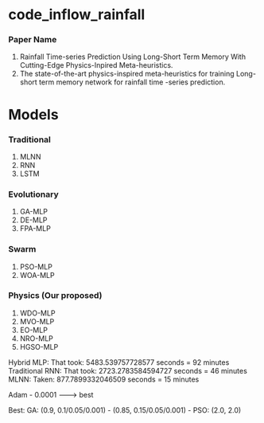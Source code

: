 # code_inflow_rainfall

### Paper Name
1. Rainfall Time-series Prediction Using Long-Short Term Memory With Cutting-Edge Physics-Inpired Meta-heuristics.
2. The state-of-the-art physics-inspired meta-heuristics for training Long-short term memory network for rainfall time
-series prediction.


# Models
### Traditional 
1. MLNN 
2. RNN 
3. LSTM 
### Evolutionary 
1. GA-MLP
2. DE-MLP
3. FPA-MLP
### Swarm 
1. PSO-MLP
2. WOA-MLP
### Physics (Our proposed)
1. WDO-MLP
2. MVO-MLP
3. EO-MLP
4. NRO-MLP
5. HGSO-MLP


Hybrid MLP: That took: 5483.539757728577 seconds = 92 minutes
Traditional RNN: That took: 2723.2783584594727 seconds = 46 minutes
MLNN: Taken: 877.7899332046509 seconds = 15 minutes


Adam - 0.0001 ---> best

Best:
    GA: (0.9, 0.1/0.05/0.001) - (0.85, 0.15/0.05/0.001) - 
    PSO: (2.0, 2.0)
